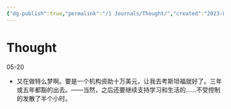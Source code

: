 ```yaml
---
{"dg-publish":true,"permalink":"/1 Journals/Thought/","created":"2023-05-21T03:09:14.116+08:00","updated":"2023-05-21T03:20:29.027+08:00"}
---
```


# Thought

05-20

- 又在做特么梦啊。要是一个机构资助十万美元，让我去考斯坦福就好了。三年或五年都豁的出去。——当然，之后还要继续支持学习和生活的……不受控制的发散了半个小时。

